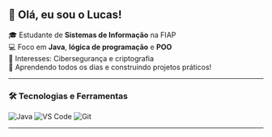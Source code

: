 ## 👋 Olá, eu sou o Lucas!

🎓 Estudante de **Sistemas de Informação** na FIAP  
💻 Foco em **Java**, **lógica de programação** e **POO**  
🔐 Interesses: Cibersegurança e criptografia  
🚀 Aprendendo todos os dias e construindo projetos práticos!

---
### 🛠️ Tecnologias e Ferramentas
![Java](https://img.shields.io/badge/Java-%23ED8B00.svg?style=for-the-badge&logo=java&logoColor=white)
![VS Code](https://img.shields.io/badge/VSCode-007ACC?style=for-the-badge&logo=visual-studio-code&logoColor=white)
![Git](https://img.shields.io/badge/Git-F05032?style=for-the-badge&logo=git&logoColor=white)

---
